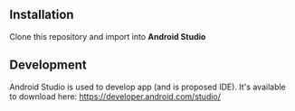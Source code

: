 ## Installation
Clone this repository and import into **Android Studio**

## Development

Android Studio is used to develop app (and is proposed IDE). It's available to download here:
https://developer.android.com/studio/

